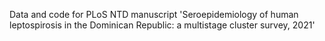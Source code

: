 Data and code for PLoS NTD manuscript 'Seroepidemiology of human leptospirosis in the Dominican Republic: a multistage cluster survey, 2021'

